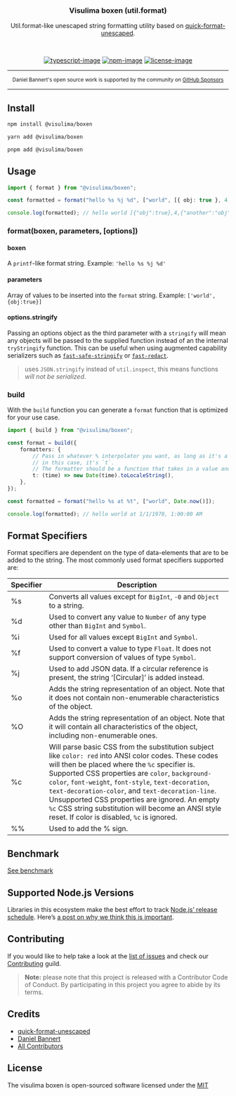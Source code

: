 <div align="center">
  <h3>Visulima boxen (util.format)</h3>
  <p>
  Util.format-like unescaped string formatting utility based on <a href="https://github.com/pinojs/quick-format-unescaped">quick-format-unescaped</a>.
  </p>
</div>

<br />

<div align="center">

[![typescript-image]][typescript-url] [![npm-image]][npm-url] [![license-image]][license-url]

</div>

---

<div align="center">
    <p>
        <sup>
            Daniel Bannert's open source work is supported by the community on <a href="https://github.com/sponsors/prisis">GitHub Sponsors</a>
        </sup>
    </p>
</div>

---

## Install

```sh
npm install @visulima/boxen
```

```sh
yarn add @visulima/boxen
```

```sh
pnpm add @visulima/boxen
```

## Usage

```typescript
import { format } from "@visulima/boxen";

const formatted = format("hello %s %j %d", ["world", [{ obj: true }, 4, { another: "obj" }]]);

console.log(formatted); // hello world [{"obj":true},4,{"another":"obj"}] NaN
```

### format(boxen, parameters, [options])

#### boxen

A `printf`-like format string. Example: `'hello %s %j %d'`

#### parameters

Array of values to be inserted into the `format` string. Example: `['world', {obj:true}]`

#### options.stringify

Passing an options object as the third parameter with a `stringify` will mean
any objects will be passed to the supplied function instead of an the
internal `tryStringify` function. This can be useful when using augmented
capability serializers such as [`fast-safe-stringify`](http://github.com/davidmarkclements/fast-safe-stringify) or [`fast-redact`](http://github.com/davidmarkclements/fast-redact).

> uses `JSON.stringify` instead of `util.inspect`, this means functions _will not be serialized_.

### build

With the `build` function you can generate a `format` function that is optimized for your use case.

```typescript
import { build } from "@visulima/boxen";

const format = build({
    formatters: {
        // Pass in whatever % interpolator you want, as long as it's a single character;
        // in this case, it's `t`.
        // The formatter should be a function that takes in a value and returns the formatted value.
        t: (time) => new Date(time).toLocaleString(),
    },
});

const formatted = format("hello %s at %t", ["world", Date.now()]);

console.log(formatted); // hello world at 1/1/1970, 1:00:00 AM
```

## Format Specifiers

Format specifiers are dependent on the type of data-elements that are to be added to the string.
The most commonly used format specifiers supported are:

| Specifier | Description                                                                                                                                                                                                                                                                                                                                                                                                                                                                   |
| --------- | ----------------------------------------------------------------------------------------------------------------------------------------------------------------------------------------------------------------------------------------------------------------------------------------------------------------------------------------------------------------------------------------------------------------------------------------------------------------------------- |
| %s        | Converts all values except for `BigInt`, `-0` and `Object` to a string.                                                                                                                                                                                                                                                                                                                                                                                                       |
| %d        | Used to convert any value to `Number` of any type other than `BigInt` and `Symbol`.                                                                                                                                                                                                                                                                                                                                                                                           |
| %i        | Used for all values except `BigInt` and `Symbol`.                                                                                                                                                                                                                                                                                                                                                                                                                             |
| %f        | Used to convert a value to type `Float`. It does not support conversion of values of type `Symbol`.                                                                                                                                                                                                                                                                                                                                                                           |
| %j        | Used to add JSON data. If a circular reference is present, the string ‘[Circular]’ is added instead.                                                                                                                                                                                                                                                                                                                                                                          |
| %o        | Adds the string representation of an object. Note that it does not contain non-enumerable characteristics of the object.                                                                                                                                                                                                                                                                                                                                                      |
| %O        | Adds the string representation of an object. Note that it will contain all characteristics of the object, including non-enumerable ones.                                                                                                                                                                                                                                                                                                                                      |
| %c        | Will parse basic CSS from the substitution subject like `color: red` into ANSI color codes. These codes will then be placed where the `%c` specifier is. Supported CSS properties are `color`, `background-color`, `font-weight`, `font-style`, `text-decoration`, `text-decoration-color`, and `text-decoration-line`. Unsupported CSS properties are ignored. An empty `%c` CSS string substitution will become an ANSI style reset. If color is disabled, `%c` is ignored. |
| %%        | Used to add the % sign.                                                                                                                                                                                                                                                                                                                                                                                                                                                       |

## Benchmark

[See benchmark](./__bench__/README.md)

## Supported Node.js Versions

Libraries in this ecosystem make the best effort to track [Node.js’ release schedule](https://github.com/nodejs/release#release-schedule).
Here’s [a post on why we think this is important](https://medium.com/the-node-js-collection/maintainers-should-consider-following-node-js-release-schedule-ab08ed4de71a).

## Contributing

If you would like to help take a look at the [list of issues](https://github.com/visulima/visulima/issues) and check our [Contributing](.github/CONTRIBUTING.md) guild.

> **Note:** please note that this project is released with a Contributor Code of Conduct. By participating in this project you agree to abide by its terms.

## Credits

-   [quick-format-unescaped](https://github.com/pinojs/quick-format-unescaped)
-   [Daniel Bannert](https://github.com/prisis)
-   [All Contributors](https://github.com/visulima/visulima/graphs/contributors)

## License

The visulima boxen is open-sourced software licensed under the [MIT][license-url]

[typescript-image]: https://img.shields.io/badge/Typescript-294E80.svg?style=for-the-badge&logo=typescript
[typescript-url]: "typescript"
[license-image]: https://img.shields.io/npm/l/@visulima/boxen?color=blueviolet&style=for-the-badge
[license-url]: LICENSE.md "license"
[npm-image]: https://img.shields.io/npm/v/@visulima/boxen/latest.svg?style=for-the-badge&logo=npm
[npm-url]: https://www.npmjs.com/package/@visulima/boxen/v/latest "npm"
